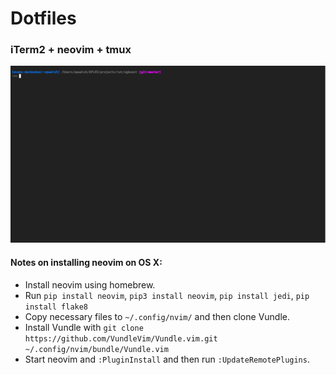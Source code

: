 # Dotfiles

### iTerm2 + neovim + tmux

![demo](images/demo.gif)

#### Notes on installing neovim on OS X:

- Install neovim using homebrew.
- Run ```pip install neovim```, ```pip3 install neovim```, ```pip install jedi```, ```pip install flake8```
- Copy necessary files to ```~/.config/nvim/``` and then clone Vundle.
- Install Vundle with ```git clone https://github.com/VundleVim/Vundle.vim.git ~/.config/nvim/bundle/Vundle.vim```
- Start neovim and ```:PluginInstall``` and then run ```:UpdateRemotePlugins```.
